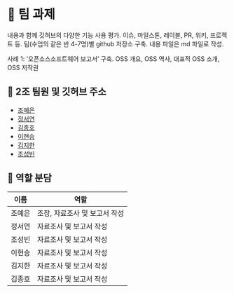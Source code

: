 # 💞️ 팀 과제 
내용과 함께 깃허브의 다양한 기능 사용 평가.
이슈, 마일스톤, 레이블, PR, 위키, 프로젝트 등.
팀(수업의 같은 반 4-7명)별 github 저장소 구축.
내용 파일은 md 파일로 작성.

사례 1: 
‘오픈소스소프트웨어 보고서’ 구축.
OSS 개요,
OSS 역사,
대표적 OSS 소개,
OSS 저작권

## 💞️ 2조 팀원 및 깃허브 주소 
- [조예은](https://github.com/20241485)
- [정서연](https://github.com/wjdtjdus)
- [김종호](https://github.com/kjh456/git)
- [이현승](https://github.com/bluemoon-17)
- [김지한](https://github.com/jihan4540)
- [조성빈](https://github.com/csb0597)

## 💞️ 역할 분담 
|이름|역할|
|--|--|
|조예은|조장, 자료조사 및 보고서 작성|
|정서연|자료조사 및 보고서 작성|
|조성빈|자료조사 및 보고서 작성|
|이현승|자료조사 및 보고서 작성|
|김지한|자료조사 및 보고서 작성|
|김종호|자료조사 및 보고서 작성|

